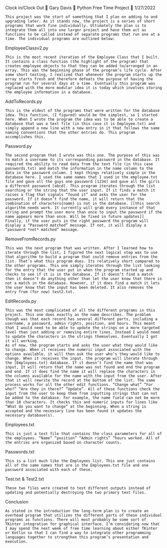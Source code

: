 Clock in/Clock Out
	Gary Davis
	Python Free Time Project 
	1/27/2022

	This project was the start of something that I plan on adding to and upgrading later. As it stands now, the project is a series of short programs that work fine individually. Ultimately the plan is to integrate them all into one larger project and have them act as functions to be called instead of separate programs that run one at a time. The individual programs are outlined below:

EmployeeClassv2.py

	This is the most recent iteration of the Employee Class that I built. It contains a class function (the highlight of the program) that creates employee objects to that they can be added to/arranged in an array. This was the beginning phase of the program’s life cycle. After some short testing, I realized that whenever the program starts up the array starts fresh and therefore defeats the purpose of having the program run for several days at a time. Eventually this program was replaced with the more modular idea it is today which involves storing the employee information in a database.

AddToRecords.py

	This is the eldest of the programs that were written for the database idea. This function, (I figured) would be the simplest, so I started here. When I wrote the program the idea was to be able to create a database that was a text file (in this case it is Employee.txt) and simply append a new line with a new entry in it that follows the same naming conventions that the other entries do. This program accomplishes this.

Password.py

	The second program that I wrote was this one. The purpose of this was to match a username to its corresponding password in the database. It required the ability to read data from the text file (in this case passwords.txt) and match the information in the name column to the data in the password column. I kept things relatively simple in the database here. I used the same names that I used in the employee.txt file and gave all the guys one password [1234] and gave all the girls a different password [abcd]. This program iterates through the list searching or the string that the user input. If it finds a match it raises a flag that signals “found it” and asks the user for the password. If it doesn’t find the name, it will return that the combination of characters{name} is not in the database. [[this search algorithm needs work. It currently will grab every instance of that string and prompt the user more than once to input the password if the name appears more than once. Will be fixed in future updates]] Finally, if the user puts in the right password the program will display a “Password matched” message. If not, it will display a “password *not* matched” message.


RemoveFromRecords.py

	This was the next program that was written. After I learned how to iterate through the list, I figured the next logical step was to use that algorithm to build a program that could remove entries from the list. That’s what this program does. Its relatively short compared to the other programs. This one simply iterates through the list looking for the entry that the user put in when the program started up and checks to see if it is in the database. If it doesn’t find a match then it doesn’t do anything other than let the user know that there is not a match in the database. However, if it does find a match it lets the user know that the input has been deleted. It also removes the entry from (for now) test2.txt.

EditRecords.py

	This was the most complicated of all the different programs in this project. This one does exactly as the name describes. The problem though was that each record has several different parts, including a username, a password, admin rights, position, and hours. This meant that I would need to be able to update the strings on a more targeted level than just adding or removing entire lines. Instead I would need to update the characters in the strings themselves. Eventually I got it all working.
	As of now, the program starts and asks the user what they would like to change. When it receives the numeric input associated with the options available, it will then ask the user who’s they would like to change. When it receives the input, the program will iterate through the [Employees.txt] database. If it doesn’t find the name that was input, It will return that the name was not found and end the program and end. If it does find the name it will replace the characters in the columns available for the name with the input from the user. After that it will rewrite the record at the bottom of the list. The same process works for all the other edit functions. “Change what” “For who?” “Are they in there?” “Update”. All of these functions check the input from the user to keep them from inputting strings that can not be added to the database. For example, the name field can not be more than 10 characters. It checks this and numeric inputs for lines like “What do you want to change” at the beginning. When a string is accepted and the necessary line has been found it updates the necessary database(s).



Employees.txt
	
	This is just a test file that contains the class parameters for all of the employees. “Name” “position” “Admin rights” “hours worked. All of the entries are organized based on character counts.

Passwords.txt

	This is a list much like the Employees list. This one just contains all of the same names that are in the Employees.txt file and one password associated with each of these.

Test.txt & Test2.txt

	These two files were created to test different outputs instead of updating and potentially destroying the two primary text files.

Conclusion

	As stated in the introduction the long-term plan is to create an overhead program that utilizes the different parts of these individual programs as functions. There will most probably be some sort of TKinter integration for graphical interface. I’m considering now that I may spend the next week of free time learning about either TKinter or Kotlin so that I can find a way to integrate other programming languages together to strengthen this program’s presentation and execution.

